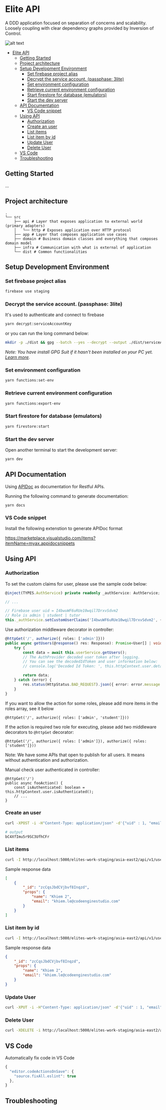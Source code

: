 # Elite API

A DDD application focused on separation of concerns and scalability.
Loosely coupling with clear dependency graphs provided by Inversion of Control.

![alt text](architecture.png 'Clean Architecture')

- [Elite API](#elite-api)
  - [Getting Started](#getting-started)
  - [Project architecture](#project-architecture)
  - [Setup Development Environment](#setup-development-environment)
    - [Set firebase project alias](#set-firebase-project-alias)
    - [Decrypt the service account. (passphase: 3lite)](#decrypt-the-service-account-passphase-3lite)
    - [Set environment configuration](#set-environment-configuration)
    - [Retrieve current environment configuration](#retrieve-current-environment-configuration)
    - [Start firestore for database (emulators)](#start-firestore-for-database-emulators)
    - [Start the dev server](#start-the-dev-server)
  - [API Documentation](#api-documentation)
    - [VS Code snippet](#vs-code-snippet)
  - [Using API](#using-api)
    - [Authorization](#authorization)
    - [Create an user](#create-an-user)
    - [List items](#list-items)
    - [List item by id](#list-item-by-id)
    - [Update User](#update-user)
    - [Delete User](#delete-user)
  - [VS Code](#vs-code)
  - [Troubleshooting](#troubleshooting)

## Getting Started

...

## Project architecture

    .
    └── src
        ├── api # Layer that exposes application to external world (primary adapters)
        │   └── http # Exposes application over HTTP protocol
        ├── app # Layer that composes application use cases
        ├── domain # Business domain classes and everything that composes domain model
        ├── infra # Communication with what is external of application
        └── dist # Common functionalities

## Setup Development Environment

### Set firebase project alias

```sh
firebase use staging
```

### Decrypt the service account. (passphase: 3lite)

It's used to authenticate and connect to firebase

```sh
yarn decrypt:serviceAccountKey
```

or you can run the long command below:

```sh
mkdir -p ./dist && gpg --batch --yes --decrypt --output ./dist/serviceAccountKey.json ./deployment/sa-staging.json.gpg
```

_Note: You have install GPG Suit if it hasn't been installed on your PC yet. [Learn more](https://www.gnupg.org/download/)._

### Set environment configuration

```sh
yarn functions:set-env
```

### Retrieve current environment configuration

```sh
yarn functions:export-env
```

### Start firestore for database (emulators)

```sh
yarn firestore:start
```

### Start the dev server

Open another terminal to start the development server:

```sh
yarn dev
```

## API Documentation

Using [APIDoc](https://apidocjs.com/) as documentation for Restful APIs.

Running the following command to generate documentation:

```
yarn docs
```

### VS Code snippet

Install the following extenstion to generate APIDoc format

https://marketplace.visualstudio.com/items?itemName=myax.appidocsnippets

## Using API

### Authorization

To set the custom claims for user, please use the sample code below:

```ts
@inject(TYPES.AuthService) private readonly _authService: AuthService;

// ...

// Firebase user uid = I4bwuWF6uRUe10wqil7DrxvSdvm2
// Role is admin | student | tutor
this._authService.setCustomUserClaims('I4bwuWF6uRUe10wqil7DrxvSdvm2', {role: 'admin'});
```

Use authorization middleware decorator in controller:

```ts
@httpGet('/', authorize({ roles: ['admin']}))
public async getUsers(@response() res: Response): Promise<User[] | void> {
    try {
        const data = await this.userService.getUsers();
        // The AuthProvider decoded user token after logging.
        // You can see the decodedIdToken and user information below:
        // console.log('Decoded Id Token: ', this.httpContext.user.details);

        return data;
    } catch (error) {
        res.status(HttpStatus.BAD_REQUEST).json({ error: error.message });
    }
}
```

If you want to allow the action for some roles, please add more items in the roles array, see it below

`@httpGet('/', authorize({ roles: ['admin', 'student']}))`

If the action is required two role for executing, please add two middleware decorators to `@httpGet` decorator:

`@httpGet('/', authorize({ roles: ['admin']}), authorize({ roles: ['student']}))`

Note: We have some APIs that open to publish for all users. It means without authentication and authorization.

Manual check user authenticated in controller:

```
@httpGet('/')
public async fooAction() {
    const isAuthenticated: boolean = this.httpContext.user.isAuthenticated();
    // ...
}
```

### Create an user

```sh
curl -XPOST -i -H"Content-Type: application/json" -d'{"uid" : 1, "email": "abc@gmail.com", "name": "Learning Kubernetes"}' http://localhost:5000/elites-work-staging/asia-east2/api/v1/users

# output
bC4XfImu5r9SC3UfhCFr
```

### List items

```sh
curl -I http://localhost:5000/elites-work-staging/asia-east2/api/v1/users | jq
```

Sample response data

```json
[
    {
        "_id": "zcCqsJbdCVjbvf8Inqzd",
        "props": {
            "name": "Khiem 2",
            "email": "khiem.le@codeenginestudio.com"
        }
    }
]
```

### List item by id

```sh
curl -I http://localhost:5000/elites-work-staging/asia-east2/api/v1/users/bC4XfImu5r9SC3UfhCFr | jq
```

Sample response data

```json
{
    "_id": "zcCqsJbdCVjbvf8Inqzd",
    "props": {
        "name": "Khiem 2",
        "email": "khiem.le@codeenginestudio.com"
    }
}
```

### Update User

```sh
curl -XPUT -i -H"Content-Type: application/json" -d'{"uid" : 1, "email": "abc@gmail.com", "name": "Learning React"}' http://localhost:5000/elites-work-staging/asia-east2/api/v1/users/bC4XfImu5r9SC3UfhCFr
```

### Delete User

```sh
curl -XDELETE -i http://localhost:5000/elites-work-staging/asia-east2/api/v1/users/qPXJqaJrcly2BXja1v8v
```

## VS Code

Automatically fix code in VS Code

```js
{
  "editor.codeActionsOnSave": {
    "source.fixAll.eslint": true
  },
}
```

## Troubleshooting
